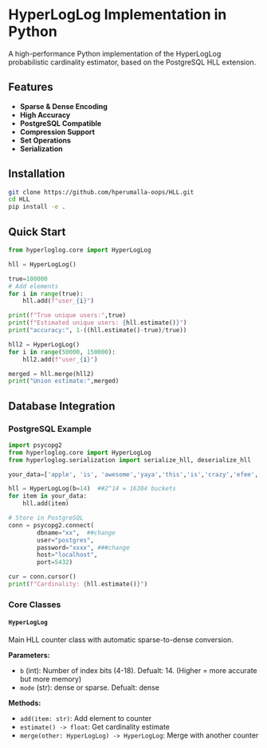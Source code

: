 # HyperLogLog Implementation in Python

A high-performance Python implementation of the HyperLogLog probabilistic cardinality estimator, based on the PostgreSQL HLL extension.

##  Features

- **Sparse & Dense Encoding**
- **High Accuracy**
- **PostgreSQL Compatible**
- **Compression Support**
- **Set Operations**
- **Serialization**
  
## Installation

```bash
git clone https://github.com/hperumalla-oops/HLL.git
cd HLL
pip install -e .
```

##  Quick Start

```python
from hyperloglog.core import HyperLogLog

hll = HyperLogLog()

true=100000
# Add elements
for i in range(true):
    hll.add(f"user_{i}")

print(f"True unique users:",true)
print(f"Estimated unique users: {hll.estimate()}")
print("accuracy:", 1-((hll.estimate()-true)/true))

hll2 = HyperLogLog()
for i in range(50000, 150000):
    hll2.add(f"user_{i}")

merged = hll.merge(hll2)
print("Union estimate:",merged)
```

## Database Integration

### PostgreSQL Example
```python
import psycopg2
from hyperloglog.core import HyperLogLog
from hyperloglog.serialization import serialize_hll, deserialize_hll

your_data=['apple', 'is', 'awesome','yaya','this','is','crazy','efee','feats','micorsoft','rejected','me','yesyes','hlolate','epsilon']

hll = HyperLogLog(b=14)  ##2^14 = 16384 buckets
for item in your_data:
    hll.add(item)

# Store in PostgreSQL
conn = psycopg2.connect(
        dbname="xx",  ##change
        user="postgres",
        password="xxxx", ###change
        host="localhost",
        port=5432)

cur = conn.cursor()
print(f"Cardinality: {hll.estimate()}")
```

### Core Classes

#### `HyperLogLog`
Main HLL counter class with automatic sparse-to-dense conversion.

**Parameters:**
- `b` (int): Number of index bits (4-18). Defualt: 14.
   (Higher = more accurate but more memory)
- `mode` (str): dense or sparse. Defualt: dense

**Methods:**
- `add(item: str)`: Add element to counter
- `estimate() -> float`: Get cardinality estimate
- `merge(other: HyperLogLog) -> HyperLogLog`: Merge with another counter


